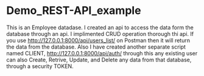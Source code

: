 # Demo_REST-API_example
This is an Employee datadase. I created an api to access the data form the database through an api. I implimented CRUD operation thorough thi api.
If you use http://127.0.0.1:8000/api/users_list/ on Postman then it will return the data from the database. Also I have created another separate script named CLIENT, http://127.0.0.1:8000/api/auth/
through this any existing user can also Create, Retrive, Update, and Delete any data from that database, through a security TOKEN.
